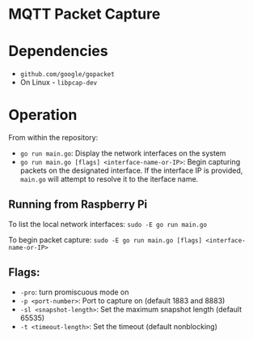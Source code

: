 # MQTT Packet Capture
# Dependencies
* `github.com/google/gopacket`
* On Linux - `libpcap-dev`

# Operation
From within the repository:
* `go run main.go`: Display the network interfaces on the system
* `go run main.go [flags] <interface-name-or-IP>`: Begin capturing packets on the designated interface. If the interface IP is provided, `main.go` will attempt to resolve it to the iterface name.

## Running from Raspberry Pi
To list the local network interfaces: `sudo -E go run main.go `

To begin packet capture: `sudo -E go run main.go [flags] <interface-name-or-IP>`
## Flags:
* `-pro`: turn promiscuous mode on
* `-p <port-number>`: Port to capture on (default 1883 and 8883)
* `-sl <snapshot-length>`: Set the maximum snapshot length (default 65535)
* `-t <timeout-length>`: Set the timeout (default nonblocking)